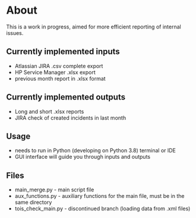 # About
This is a work in progress, aimed for more efficient reporting of internal issues.

## Currently implemented inputs
- Atlassian JIRA .csv complete export
- HP Service Manager .xlsx export
- previous month report in .xlsx format

## Currently implemented outputs
- Long and short .xlsx reports
- JIRA check of created incidents in last month

## Usage
- needs to run in Python (developing on Python 3.8) terminal or IDE
- GUI interface will guide you through inputs and outputs

## Files
- main_merge.py - main script file
- aux_functions.py - auxiliary functions for the main file, must be in the same directory
- tois_check_main.py - discontinued branch (loading data from .xml files)
